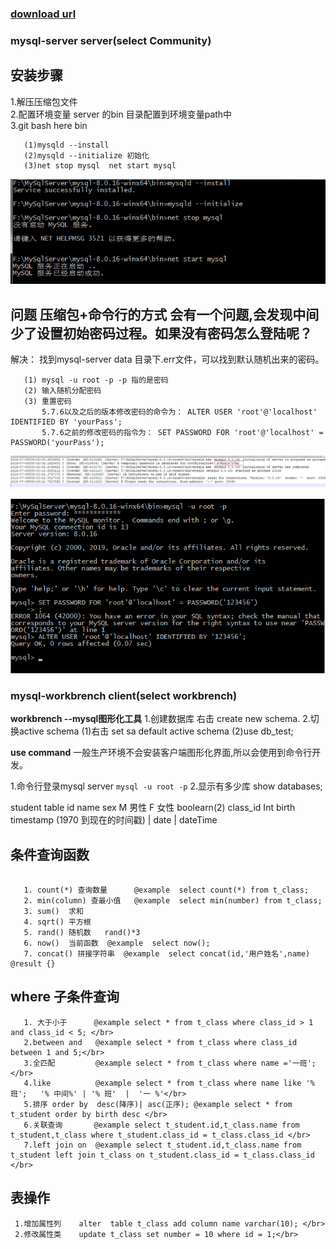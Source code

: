 
### [download url](https://dev.mysql.com/downloads/file/?id=485812)

### mysql-server server(select Community)

## 安装步骤
 1.解压压缩包文件 </br>
 2.配置环境变量 server 的bin 目录配置到环境变量path中 </br>
 3.git bash here bin 
 
 ```
    (1)mysqld --install
    (2)mysqld --initialize 初始化
    (3)net stop mysql  net start mysql
 ```

 ![图片](https://github.com/richChen0815/mysqlConnectTest/blob/master/1562574879(1).jpg) 
 
 
## 问题 压缩包+命令行的方式 会有一个问题,会发现中间少了设置初始密码过程。如果没有密码怎么登陆呢？

   解决：
       找到mysql-server data 目录下.err文件，可以找到默认随机出来的密码。

       (1) mysql -u root -p -p 指的是密码
       (2) 输入随机分配密码
       (3) 重置密码
           5.7.6以及之后的版本修改密码的命令为： ALTER USER 'root'@'localhost' IDENTIFIED BY 'yourPass';
           5.7.6之前的修改密码的指令为： SET PASSWORD FOR 'root'@'localhost' = PASSWORD('yourPass');


  ![图片](https://github.com/richChen0815/mysqlConnectTest/blob/master/1562575813(1).jpg)
       
  ![图片](https://github.com/richChen0815/mysqlConnectTest/blob/master/1562576475(1).jpg)



### mysql-workbrench client(select workbrench)
 **workbrench --mysql图形化工具**
 1.创建数据库   右击 create new schema.
 2.切换active schema 
   (1)右击 set sa default active schema
   (2)use db_test;
   
**use command**
   一般生产环境不会安装客户端图形化界面,所以会使用到命令行开发。
   
   1.命令行登录mysql server
      ```
       mysql -u root -p
      ```
   2.显示有多少库
     show databases;
     

 
   
   
  
 student table 
   id
   name
   sex   M 男性 F 女性  boolearn(2) 
   class_id  Int 
   birth   timestamp (1970 到现在的时间戳)  | date  |  dateTime  
  

## 条件查询函数
```
   
   1. count(*) 查询数量      @example  select count(*) from t_class;
   2. min(column) 查最小值   @example  select min(number) from t_class;
   3. sum()  求和
   4. sqrt() 平方根
   5. rand() 随机数   rand()*3
   6. now()  当前函数  @example  select now();
   7. concat() 拼接字符串  @example  select concat(id,'用户姓名',name)  @result {}
```
   
## where 子条件查询

```
   1. 大于小于      @example select * from t_class where class_id > 1 and class_id < 5; </br>
   2.between and   @example select * from t_class where class_id between 1 and 5;</br>
   3.全匹配         @example select * from t_class where name ='一班';</br>
   4.like          @example select * from t_class where name like '%班';   '% 中间%' | '% 班'  |  '一 %'</br>
   5.排序 order by  desc(降序)| asc(正序); @example select * from t_student order by birth desc </br>
   6.关联查询       @example select t_student.id,t_class.name from t_student,t_class where t_student.class_id = t_class.class_id </br>
   7.left join on  @example select t_student.id,t_class.name from t_student left join t_class on t_student.class_id = t_class.class_id </br>
```

## 表操作

```
 1.增加属性列    alter  table t_class add column name varchar(10); </br>
 2.修改属性类    update t_class set number = 10 where id = 1;</br>
```
